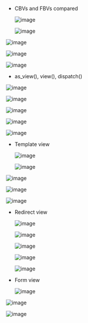 * CBVs and FBVs compared

  ![image](https://github.com/user-attachments/assets/3637b01e-f309-4f08-9775-4e255d6d2719)

  ![image](https://github.com/user-attachments/assets/3eef1226-9d38-4b48-8a27-34f18f1ae163)

![image](https://github.com/user-attachments/assets/dd4d6dba-bd1f-44ad-a5fa-a0c21f883ebb)

![image](https://github.com/user-attachments/assets/bd01dff0-275d-48fd-91ce-dcc87541d1dd)

![image](https://github.com/user-attachments/assets/49934715-5e8b-46eb-bd8b-c40647e8ede6)

* as_view(), view(), dispatch()
  
![image](https://github.com/user-attachments/assets/6a30ceaa-7a1c-4ae3-88c5-d068d84d73ab)

![image](https://github.com/user-attachments/assets/9ceedbee-a5af-4067-bedb-ab8a5ba496ac)

![image](https://github.com/user-attachments/assets/0771eed7-41e0-4858-ad81-48bcbb039be0)

![image](https://github.com/user-attachments/assets/fa8e2b00-0a16-415d-9082-58bb6e4aa4d7)

![image](https://github.com/user-attachments/assets/9f9943d3-15f6-4171-bcf0-9d85889f6da8)

* Template view

  ![image](https://github.com/user-attachments/assets/8d22887a-75cc-44fb-a797-b85cc7c90456)

  ![image](https://github.com/user-attachments/assets/9aec7fd1-4aa3-4b3d-8a7f-b6dbdc38c557)

![image](https://github.com/user-attachments/assets/c35fe84f-6187-4060-b04a-778860659fcd)

![image](https://github.com/user-attachments/assets/977da757-d5ff-4d3e-80de-7bdb18730565)

![image](https://github.com/user-attachments/assets/c64cb57e-f880-418a-9f06-94a61e8fde18)

* Redirect view

  ![image](https://github.com/user-attachments/assets/b5718be9-a9c6-4a66-bfac-22a75864e22d)

  ![image](https://github.com/user-attachments/assets/00be44a2-4db4-404a-84fc-70e7a8e0f616)

  ![image](https://github.com/user-attachments/assets/1c7ec6a4-752d-445c-9eb0-dd795b3de091)

  ![image](https://github.com/user-attachments/assets/f81aaa48-dfd0-445d-9cd7-283090cde04f)

  ![image](https://github.com/user-attachments/assets/99968694-5a5d-4d46-831b-dc07a2e71d62)

* Form view

  ![image](https://github.com/user-attachments/assets/daf77d3b-10ab-436f-a071-13c6ae6bdd04)

![image](https://github.com/user-attachments/assets/e973f03c-3409-4e4f-b52a-4448c75f7c8e)

![image](https://github.com/user-attachments/assets/480ae623-e54f-4204-b6fc-701bea1ab50b)







